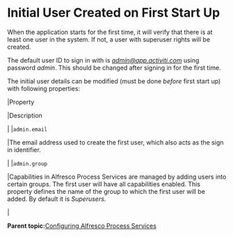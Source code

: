 # Initial User Created on First Start Up

When the application starts for the first time, it will verify that there is at least one user in the system. If not, a user with superuser rights will be created.

The default user ID to sign in with is *admin@app.activiti.com* using password *admin*. This should be changed after signing in for the first time.

The initial user details can be modified \(must be done *before* first start up\) with following properties:

|Property

|Description

|
|`admin.email`

|The email address used to create the first user, which also acts as the sign in identifier.

|
|`admin.group`

|Capabilities in Alfresco Process Services are managed by adding users into certain groups. The first user will have all capabilities enabled. This property defines the name of the group to which the first user will be added. By default it is *Superusers*.

|

**Parent topic:**[Configuring Alfresco Process Services](../topics/administration_application_config.md)

